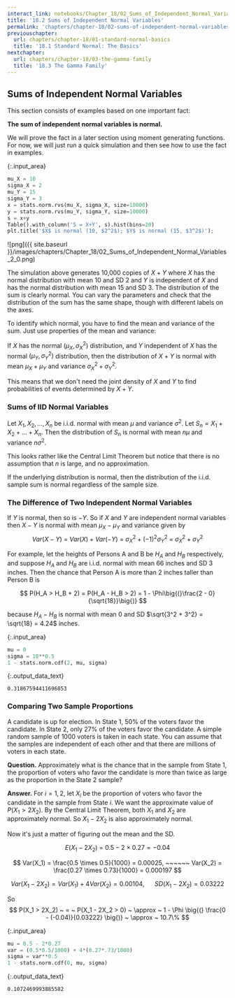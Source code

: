 ```yaml
---
interact_link: notebooks/Chapter_18/02_Sums_of_Independent_Normal_Variables.ipynb
title: '18.2 Sums of Independent Normal Variables'
permalink: 'chapters/chapter-18/02-sums-of-independent-normal-variables'
previouschapter:
  url: chapters/chapter-18/01-standard-normal-basics
  title: '18.1 Standard Normal: The Basics'
nextchapter:
  url: chapters/chapter-18/03-the-gamma-family
  title: '18.3 The Gamma Family'
---
```


## Sums of Independent Normal Variables

This section consists of examples based on one important fact:

**The sum of independent normal variables is normal.**

We will prove the fact in a later section using moment generating functions. For now, we will just run a quick simulation and then see how to use the fact in examples.


{:.input_area}
```python
mu_X = 10
sigma_X = 2
mu_Y = 15
sigma_Y = 3
x = stats.norm.rvs(mu_X, sigma_X, size=10000)
y = stats.norm.rvs(mu_Y, sigma_Y, size=10000)
s = x+y
Table().with_column('S = X+Y', s).hist(bins=20)
plt.title('$X$ is normal (10, $2^2$); $Y$ is normal (15, $3^2$)');
```


![png]({{ site.baseurl }}/images/chapters/Chapter_18/02_Sums_of_Independent_Normal_Variables_2_0.png)


The simulation above generates 10,000 copies of $X+Y$ where $X$ has the normal distribution with mean 10 and SD 2 and $Y$ is independent of $X$ and has the normal distribution with mean 15 and SD 3. The distribution of the sum is clearly normal. You can vary the parameters and check that the distribution of the sum has the same shape, though with different labels on the axes.

To identify which normal, you have to find the mean and variance of the sum. Just use properties of the mean and variance:

If $X$ has the normal $(\mu_X, \sigma_X^2)$ distribution, and $Y$ independent of $X$ has the normal $(\mu_Y, \sigma_Y^2)$ distribution, then the distribution of $X+Y$ is normal with mean $\mu_X + \mu_Y$ and variance $\sigma_X^2 + \sigma_Y^2$.

This means that we don't need the joint density of $X$ and $Y$ to find probabilities of events determined by $X+Y$.

### Sums of IID Normal Variables
Let $X_1, X_2, \ldots, X_n$ be i.i.d. normal with mean $\mu$ and variance $\sigma^2$. Let $S_n = X_1 + X_2 + \ldots + X_n$. Then the distribution of $S_n$ is normal with mean $n\mu$ and variance $n\sigma^2$.

This looks rather like the Central Limit Theorem but notice that there is no assumption that $n$ is large, and no approximation. 

If the underlying distribution is normal, then the distribution of the i.i.d. sample sum is normal regardless of the sample size.

### The Difference of Two Independent Normal Variables
If $Y$ is normal, then so is $-Y$. So if $X$ and $Y$ are independent normal variables then $X-Y$ is normal with mean $\mu_X - \mu_Y$ and variance given by
$$
Var(X - Y) ~ = ~
Var(X) + Var(-Y) ~ = ~
\sigma_X^2 + (-1)^2\sigma_Y^2 ~ = ~
\sigma_X^2 + \sigma_Y^2
$$

For example, let the heights of Persons A and B be $H_A$ and $H_B$ respectively, and suppose $H_A$ and $H_B$ are i.i.d. normal with mean 66 inches and SD 3 inches. Then the chance that Person A is more than 2 inches taller than Person B is

$$
P(H_A > H_B + 2) = P(H_A - H_B > 2) = 1 - \Phi\big{(}\frac{2 - 0}{\sqrt{18}}\big{)}
$$

because $H_A - H_B$ is normal with mean 0 and SD $\sqrt{3^2 + 3^2} = \sqrt{18} = 4.24$ inches.


{:.input_area}
```python
mu = 0
sigma = 18**0.5
1 - stats.norm.cdf(2, mu, sigma)
```




{:.output_data_text}
```
0.31867594411696853
```



### Comparing Two Sample Proportions
A candidate is up for election. In State 1, 50% of the voters favor the candidate. In State 2, only 27% of the voters favor the candidate. A simple random sample of 1000 voters is taken in each state. You can assume that the samples are independent of each other and that there are millions of voters in each state.

**Question.** Approximately what is the chance that in the sample from State 1, the proportion of voters who favor the candidate is more than twice as large as the proportion in the State 2 sample?

**Answer.** For $i = 1, 2$, let $X_i$ be the proportion of voters who favor the candidate in the sample from State $i$. We want the approximate value of $P(X_1 > 2X_2)$. By the Central Limit Theorem, both $X_1$ and $X_2$ are approximately normal. So $X_1 - 2X_2$ is also approximately normal.

Now it's just a matter of figuring out the mean and the SD.

$$
E(X_1 - 2X_2) ~ = ~ 0.5 - 2\times 0.27 = -0.04
$$

$$
Var(X_1) = \frac{0.5 \times 0.5}{1000} = 0.00025, ~~~~~~
Var(X_2) = \frac{0.27 \times 0.73}{1000} = 0.000197
$$

$$
Var(X_1 - 2X_2) = Var(X_1) + 4Var(X_2) = 0.00104, ~~~~~~
SD(X_1 - 2X_2) = 0.03222
$$

So
$$
P(X_1 > 2X_2) ~ = ~ P(X_1 - 2X_2 > 0) 
~ \approx ~ 1 - \Phi \big{(} \frac{0 - (-0.04)}{0.03222} \big{)}
~ \approx ~ 10.7\%
$$



{:.input_area}
```python
mu = 0.5 - 2*0.27
var = (0.5*0.5/1000) + 4*(0.27*.73/1000)
sigma = var**0.5
1 - stats.norm.cdf(0, mu, sigma)
```




{:.output_data_text}
```
0.1072469993885582
```


